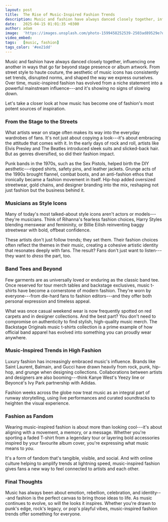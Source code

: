 ```yaml
---
layout: post
title:  The Rise of Music-Inspired Fashion Trends
description: Music and fashion have always danced closely together, influencing one another in ways that go far beyond stage presence or album artwork.
date:   2025-04-15 01:01:35 +0300
author: adam
image:  'https://images.unsplash.com/photo-1599458252539-2503ad89529e?q=80&w=2940&auto=format&fit=crop&ixlib=rb-4.0.3&ixid=M3wxMjA3fDB8MHxwaG90by1wYWdlfHx8fGVufDB8fHx8fA%3D%3D'
video_embed:
tags:   [music, fashion]
tags_color: '#ee21dd'
---
```

Music and fashion have always danced closely together, influencing one another in ways that go far beyond stage presence or album artwork. From street style to haute couture, the aesthetic of music icons has consistently set trends, disrupted norms, and shaped the way we express ourselves. Over time, music-inspired fashion has evolved from a niche statement into a powerful mainstream influence---and it's showing no signs of slowing down.

Let's take a closer look at how music has become one of fashion's most potent sources of inspiration.

### **From the Stage to the Streets**

What artists wear on stage often makes its way into the everyday wardrobes of fans. It's not just about copying a look---it's about embracing the attitude that comes with it. In the early days of rock and roll, artists like Elvis Presley and The Beatles introduced sleek suits and slicked-back hair. But as genres diversified, so did their fashion impact.

Punk bands in the 1970s, such as the Sex Pistols, helped birth the DIY aesthetic---ripped shirts, safety pins, and leather jackets. Grunge acts of the 1990s brought flannel, combat boots, and an anti-fashion ethos that ironically became a fashion movement in itself. Hip-hop added oversized streetwear, gold chains, and designer branding into the mix, reshaping not just fashion but the business behind it.

### **Musicians as Style Icons**

Many of today's most talked-about style icons aren't actors or models---they're musicians. Think of Rihanna's fearless fashion choices, Harry Styles blending menswear and femininity, or Billie Eilish reinventing baggy streetwear with bold, offbeat confidence.

These artists don't just follow trends; they set them. Their fashion choices often reflect the themes in their music, creating a cohesive artistic identity that resonates deeply with fans. The result? Fans don't just want to listen---they want to *dress* the part, too.

### **Band Tees and Beyond**

Few garments are as universally loved or enduring as the classic band tee. Once reserved for tour merch tables and backstage exclusives, music t-shirts have become a cornerstone of modern fashion. They're worn by everyone---from die-hard fans to fashion editors---and they offer both personal expression and timeless appeal.

What was once casual weekend wear is now frequently spotted on red carpets and in designer collections. And the best part? You don't need to compromise on authenticity to find stylish, high-quality music merch. The Backstage Originals music t-shirts collection is a prime example of how official band apparel has evolved into something you can proudly wear anywhere.

### **Music-Inspired Trends in High Fashion**

Luxury fashion has increasingly embraced music's influence. Brands like Saint Laurent, Balmain, and Gucci have drawn heavily from rock, punk, hip-hop, and grunge when designing collections. Collaborations between artists and designers are also booming---think Kanye West's Yeezy line or Beyoncé's Ivy Park partnership with Adidas.

Fashion weeks across the globe now treat music as an integral part of runway storytelling, using live performances and curated soundtracks to heighten the visual experience.

### **Fashion as Fandom**

Wearing music-inspired fashion is about more than looking cool---it's about aligning with a movement, a memory, or a message. Whether you're sporting a faded T-shirt from a legendary tour or layering bold accessories inspired by your favourite album cover, you're expressing what music means to *you*.

It's a form of fandom that's tangible, visible, and social. And with online culture helping to amplify trends at lightning speed, music-inspired fashion gives fans a new way to feel connected to artists and each other.

### **Final Thoughts**

Music has always been about emotion, rebellion, celebration, and identity---and fashion is the perfect canvas to bring those ideas to life. As music continues to evolve, so will the looks it inspires. Whether you're drawn to punk's edge, rock's legacy, or pop's playful vibes, music-inspired fashion trends offer something for everyone.
